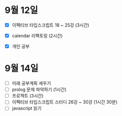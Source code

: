 # 9월 12일

- [x] 이펙티브 타입스크립트 18 ~ 25강 (3시간)
- [x] calendar 리팩토링 (2시간)
- [x] 개인 공부


# 9월 14일

- [ ] 미래 공부계획 세우기
- [ ] prolog 문제 파악하기 (1시간)
- [ ] 프로젝트 (3시간)
- [ ] 이펙티브 타입스크립트 스터디 26강 ~ 30강 (1시간 30분)
- [ ] javascript 읽기
